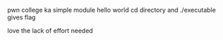 pwn college ka simple module 
hello world
cd directory and ./executable gives flag

love the lack of effort needed
